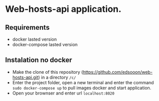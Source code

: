 # Web-hosts-api application.

## Requirements

* docker lasted version
* docker-compose lasted version

## Instalation no docker

* Make the clone of this repository (https://github.com/edsooon/web-hosts-api.git) in a directory `/c/`
* Enter the project folder, open a new terminal and enter the command `sudo docker-compose up`  to pull images docker and start application.
* Open your brownser and enter url `localhost:8020`

